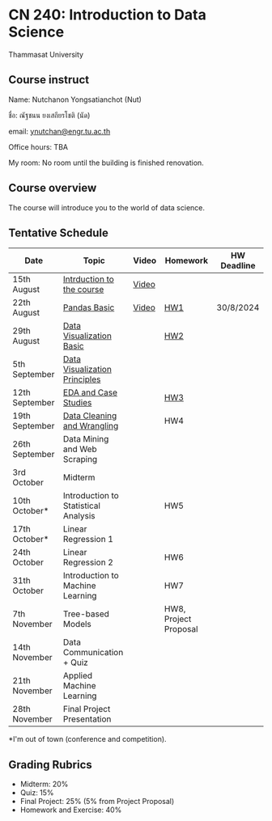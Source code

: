 # CN 240: Introduction to Data Science
Thammasat University 

## Course instruct

Name: Nutchanon Yongsatianchot (Nut)

ชื่อ: ณัฐชนน ยงเสถียรโชติ (นัด)

email: ynutchan@engr.tu.ac.th

Office hours: TBA

My room: No room until the building is finished renovation.

## Course overview 
The course will introduce you to the world of data science.

## Tentative Schedule

| Date  |   Topic    | Video | Homework | HW Deadline |
| ----- | ---------  | ------| -------- | ----------- |
| 15th August |  [Intrduction to the course](https://docs.google.com/presentation/d/15hXHChdy4Gy9qmLRnrUj2cyhyaWmN-6nqQQZQ_bYjRQ/edit?usp=sharing) | [Video](https://tuipied-my.sharepoint.com/:v:/g/personal/nutchany_tu_ac_th/EQ8H4WCH-ttIqHBOPPXnJEkBH1omxrCilEVJyKaprUdZTw?nav=eyJyZWZlcnJhbEluZm8iOnsicmVmZXJyYWxBcHAiOiJTdHJlYW1XZWJBcHAiLCJyZWZlcnJhbFZpZXciOiJTaGFyZURpYWxvZy1MaW5rIiwicmVmZXJyYWxBcHBQbGF0Zm9ybSI6IldlYiIsInJlZmVycmFsTW9kZSI6InZpZXcifX0%3D&e=m06yGd)              |       |              |  
| 22th August |  [Pandas Basic](https://colab.research.google.com/github/yongsa-nut/TU_CN240_DataScience_671/blob/main/Pandas_Basic.ipynb)       |  [Video](https://tuipied-my.sharepoint.com/:v:/g/personal/nutchany_tu_ac_th/EbuqMNDQosZGguN-3_fggLABb7gXF9nR61U66itHGKkM6A?nav=eyJyZWZlcnJhbEluZm8iOnsicmVmZXJyYWxBcHAiOiJTdHJlYW1XZWJBcHAiLCJyZWZlcnJhbFZpZXciOiJTaGFyZURpYWxvZy1MaW5rIiwicmVmZXJyYWxBcHBQbGF0Zm9ybSI6IldlYiIsInJlZmVycmFsTW9kZSI6InZpZXcifX0%3D&e=acS4XE)                   |  [HW1](https://colab.research.google.com/github/yongsa-nut/TU_CN408_GenAI_671/blob/main/HW1.ipynb)        | 30/8/2024   |
| 29th August |  [Data Visualization Basic](https://colab.research.google.com/github/yongsa-nut/TU_CN240_DataScience_671/blob/main/Visualization_Basic.ipynb)  |      |  [HW2](https://colab.research.google.com/github/yongsa-nut/TU_CN240_DataScience_671/blob/main/HW2_Visualization_Basic.ipynb)      |        |      
| 5th September  | [Data Visualization Principles](https://docs.google.com/presentation/d/10wyJWXZ1OCpDqDL045LXrcC5tVAz5OoXC_yxYs2B4Ow/edit?usp=sharing) |    |       |            |
| 12th September | [EDA and Case Studies](https://colab.research.google.com/github/yongsa-nut/TU_CN240_DataScience_671/blob/main/CN240_Lecture_5.ipynb)  |    |  [HW3](https://colab.research.google.com/github/yongsa-nut/TU_CN240_DataScience_671/blob/main/HW3.ipynb)    |         |
| 19th September | [Data Cleaning and Wrangling](https://colab.research.google.com/github/yongsa-nut/TU_CN240_DataScience_671/blob/main/CN240_Lecture_6.ipynb)       |       |   HW4       |           |
| 26th September | Data Mining and Web Scraping      |     |       |    |
| 3rd October  |  Midterm                            |     |          |                        |
| 10th October* | Introduction to Statistical Analysis |      | HW5       |             |
| 17th October* | Linear Regression 1                |     |         |           |
| 24th October | Linear Regression 2                 |     | HW6        |             |
| 31th October | Introduction to Machine Learning    |     | HW7        |            |
| 7th November | Tree-based Models                   |     | HW8, Project Proposal  |          |
| 14th November | Data Communication + Quiz          |     |           |           |
| 21th November | Applied Machine Learning           |     |         |          |
| 28th November | Final Project Presentation         |     |         |            |

*I'm out of town (conference and competition).

## Grading Rubrics
- Midterm: 20%
- Quiz: 15%
- Final Project: 25% (5% from Project Proposal)
- Homework and Exercise: 40%
